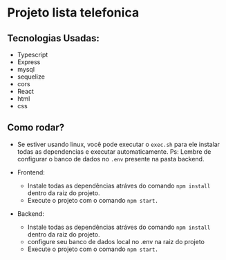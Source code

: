 
# Projeto lista telefonica

## Tecnologias Usadas:

* Typescript
* Express
* mysql
* sequelize 
* cors
* React
* html
* css


## Como rodar? 

- Se estiver usando linux, você pode executar o `exec.sh` para ele instalar todas as dependencias e executar automaticamente. Ps: Lembre de configurar o banco de dados no `.env` presente na pasta backend.

- Frontend:
     - Instale todas as dependências atráves do comando `npm install` dentro da raiz do projeto.
    - Execute o projeto com o comando `npm start.`
   

- Backend:  
    - Instale todas as dependências atráves do comando `npm install` dentro da raiz do projeto.
    - configure seu banco de dados local no .env na raiz do projeto
    - Execute o projeto com o comando `npm start.`



